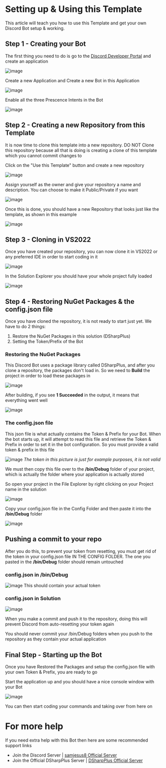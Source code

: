 ﻿# Setting up & Using this Template

This article will teach you how to use this Template and get your own Discord Bot setup & working.

## Step 1 - Creating your Bot

The first thing you need to do is go to the [Discord Developer Portal](https://discord.com/developers/applications) and create an application

![image](https://media.discordapp.net/attachments/1020110665161113610/1118917278357004399/image.png?width=1202&height=676)

Create a new Application and Create a new Bot in this Application

![image](https://media.discordapp.net/attachments/1020110665161113610/1118917495580000316/image.png?width=1440&height=401)

Enable all the three Prescence Intents in the Bot

![image](https://media.discordapp.net/attachments/1020110665161113610/1118917495840067604/image.png)

## Step 2 - Creating a new Repository from this Template

It is now time to clone this template into a new repository. DO NOT Clone this repository because all that is doing is creating
a clone of this template which you cannot commit changes to

Click on the "Use this Template" button and create a new repository

![image](https://media.discordapp.net/attachments/1020110665161113610/1118918225871257680/image.png)

Assign yourself as the owner and give your repository a name and description. You can choose to make it Public/Private if you want

![image](https://media.discordapp.net/attachments/1020110665161113610/1118918226202599586/image.png)

Once this is done, you should have a new Repository that looks just like the template, as shown in this example

![image](https://media.discordapp.net/attachments/1020110665161113610/1118919492567826493/image.png?width=1130&height=676)

## Step 3 - Cloning in VS2022

Once you have created your repository, you can now clone it in VS2022 or any preferred IDE in order to start coding in it

![image](https://media.discordapp.net/attachments/1020110665161113610/1118920037936398396/image.png)

In the Solution Explorer you should have your whole project fully loaded

![image](https://media.discordapp.net/attachments/1020110665161113610/1118920312759783485/image.png)

## Step 4 - Restoring NuGet Packages & the config.json file

Once you have cloned the repository, it is not ready to start just yet. We have to do 2 things:

1. Restore the NuGet Packages in this solution (DSharpPlus)
2. Setting the Token/Prefix of the Bot

### Restoring the NuGet Packages

This Discord Bot uses a package library called DSharpPlus, and after you clone a repository, the packages don't load in.
So we need to **Build** the project in order to load these packages in

![image](https://media.discordapp.net/attachments/1020110665161113610/1084643410834640916/image.png?width=568&height=402)

After building, if you see **1 Succeeded** in the output, it means that everything went well

![image](https://media.discordapp.net/attachments/1020110665161113610/1084643742306283560/image.png?width=1370&height=212)

### The config.json file

This json file is what actually contains the Token & Prefix for your Bot. When the bot starts up, it will attempt to read this file
and retrieve the Token & Prefix in order to set it in the bot configuration. So you must provide a valid token & prefix in this file

![image](https://media.discordapp.net/attachments/1020110665161113610/1084644674330959993/image.png?width=1431&height=263)
*The token in this picture is just for example purposes, it is not valid*

We must then copy this file over to the **/bin/Debug** folder of your project, which is actually the folder where your application is actually stored

So open your project in the File Explorer by right clicking on your Project name in the solution

![image](https://media.discordapp.net/attachments/1020110665161113610/1084644674591010826/image.png?width=353&height=663)

Copy your config.json file in the Config Folder and then paste it into the **/bin/Debug** folder

![image](https://media.discordapp.net/attachments/1020110665161113610/1084644674825900052/image.png?width=977&height=625)

## Pushing a commit to your repo

After you do this, to prevent your token from resetting, you must get rid of the token in your config.json file IN THE CONFIG FOLDER.
The one you pasted in the **/bin/Debug** folder should remain untouched

### config.json in /bin/Debug

![image](https://media.discordapp.net/attachments/1020110665161113610/1084646160448372776/image.png?width=1284&height=141)
This should contain your actual token

### config.json in Solution
![image](https://media.discordapp.net/attachments/1020110665161113610/1084646160674861136/image.png?width=392&height=147)

When you make a commit and push it to the repository, doing this will prevent Discord from auto-resetting your token again

You should never commit your /bin/Debug folders when you push to the repository as they contain your actual application

## Final Step - Starting up the Bot

Once you have Restored the Packages and setup the config.json file with your own Token & Prefix, you are 
ready to go

Start the application up and you should have a nice console window with your Bot

![image](https://media.discordapp.net/attachments/1020110665161113610/1084647592358584401/image.png?width=1311&height=663)

You can then start coding your commands and taking over from here on

# For more help

If you need extra help with this Bot then here are some recommended support links

- Join the Discord Server | [samjesus8 Official Server](https://discord.com/invite/GrcaGNSfCR)
- Join the Official DSharpPlus Server | [DSharpPlus Official Server](https://discord.com/invite/dsharpplus)
